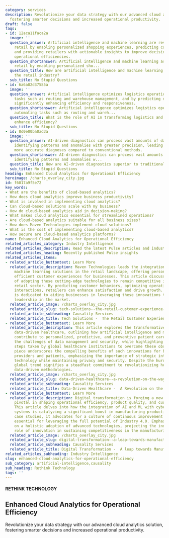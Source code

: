 ```yaml
---
category: services
description: Revolutionize your data strategy with our advanced cloud analytics solution,
  fostering smarter decisions and increased operational productivity.
draft: false
faqs:
- id: 12aca11faca2a
  image: ''
  question_answer: Artificial intelligence and machine learning are revolutionizing
    retail by enabling personalized shopping experiences, predicting consumer behavior,
    and providing retailers with actionable insights to improve decision-making and
    operational efficiencies.
  question_shortanswer: Artificial intelligence and machine learning are revolutionizing
    retail by enabling personalized sho...
  question_title: How are artificial intelligence and machine learning transforming
    the retail industry?
  sub_title: No Stupid Questions
- id: 6a6a82d37585a
  image: ''
  question_answer: Artificial intelligence optimizes logistics operations by automating
    tasks such as routing and warehouse management, and by predicting demand, thus
    significantly enhancing efficiency and responsiveness.
  question_shortanswer: Artificial intelligence optimizes logistics operations by
    automating tasks such as routing and wareh...
  question_title: What is the role of AI in transforming logistics and how does it
    enhance efficiency?
  sub_title: No Stupid Questions
- id: 8d0e00ba0ad3a
  image: ''
  question_answer: AI-driven diagnostics can process vast amounts of data quickly,
    identifying patterns and anomalies with greater precision, leading to faster and
    more accurate diagnoses compared to conventional methods.
  question_shortanswer: AI-driven diagnostics can process vast amounts of data quickly,
    identifying patterns and anomalies w...
  question_title: How are AI-driven diagnostics superior to traditional methods?
  sub_title: No Stupid Questions
heading: Enhanced Cloud Analytics for Operational Efficiency
heroimage: /charts_overlay_city.jpg
id: f6017a9f5e72
key_words:
- What are the benefits of cloud-based analytics?
- How does cloud analytics improve business productivity?
- What is involved in implementing cloud analytics?
- Can cloud-based solutions scale with my business?
- How do cloud-based analytics aid in decision-making?
- What makes cloud analytics essential for streamlined operations?
- Are cloud-based analytics suitable for all business sizes?
- How does Maven Technologies implement cloud solutions?
- What is the cost of implementing cloud-based analytics?
- How secure are cloud-based analytics platforms?
name: Enhanced Cloud Analytics for Operational Efficiency
related_articles_category: Industry Intelligence
related_articles_description: Read the latest Pulse articles and industry insights.
related_articles_heading: Recently published Pulse insights
related_articles_items:
- related_article_buttontext: Learn More
  related_article_description: Maven Technologies leads the integration of AI and
    machine learning solutions in the retail landscape, offering personalized and
    efficient customer experiences for businesses. This article discusses the necessity
    of adopting these cutting-edge technologies to remain competitive in the evolving
    retail sector. By predicting customer behaviors, optimizing operations, and personalizing
    interactions, retailers can enhance satisfaction and drive growth. Maven Technologies
    is dedicated to aiding businesses in leveraging these innovations to maintain
    leadership in the market.
  related_article_image: /charts_overlay_city.jpg
  related_article_slug: tech-solutions--the-retail-customer-experience-enhancer
  related_article_subheading: Causality Services
  related_article_title: Tech Solutions -  The Retail Customer Experience Enhancer
- related_article_buttontext: Learn More
  related_article_description: This article explores the transformative impact of
    data-driven healthcare, outlining how artificial intelligence and machine learning
    contribute to personalized, predictive, and preventive patient care. It addresses
    the challenges of data management and security, while highlighting the proactive
    steps taken by global healthcare institutions to overcome these obstacles. The
    piece underscores the compelling benefits of such innovations for both healthcare
    providers and patients, emphasizing the importance of strategic integration of
    technology while maintaining privacy and security. Despite the hurdles, the optimistic
    global trend signifies a steadfast commitment to revolutionizing healthcare through
    data-driven methodologies.
  related_article_image: /charts_overlay_city.jpg
  related_article_slug: data-driven-healthcare--a-revolution-on-the-way
  related_article_subheading: Causality Services
  related_article_title: Data-Driven Healthcare -  A Revolution on the Way
- related_article_buttontext: Learn More
  related_article_description: Digital transformation is forging a new era in manufacturing,
    pivotal in shaping operational efficiency, product quality, and customer service.
    This article delves into how the integration of AI and ML with cyber-physical
    systems is catalyzing a significant boost in manufacturing productivity. Highlighting
    case studies, it advocates for a culture of continuous improvement and agility,
    essential for leveraging the full potential of Industry 4.0. Emphasis is placed
    on a holistic adoption of advanced technologies, projecting the indispensable
    role of innovation in sustaining competitiveness in the manufacturing domain.
  related_article_image: /charts_overlay_city.jpg
  related_article_slug: digital-transformation--a-leap-towards-manufacturing-productivity
  related_article_subheading: Causality Services
  related_article_title: Digital Transformation -  A leap towards Manufacturing Productivity
related_articles_subheading: Industry Intelligence
slug: enhanced-cloud-analytics-for-operational-efficiency
sub_category: artificial-intelligence,causality
sub_heading: Rethink Technology
tags: ''
---
```


#### RETHINK TECHNOLOGY
## Enhanced Cloud Analytics for Operational Efficiency
Revolutionize your data strategy with our advanced cloud analytics solution, fostering smarter decisions and increased operational productivity.